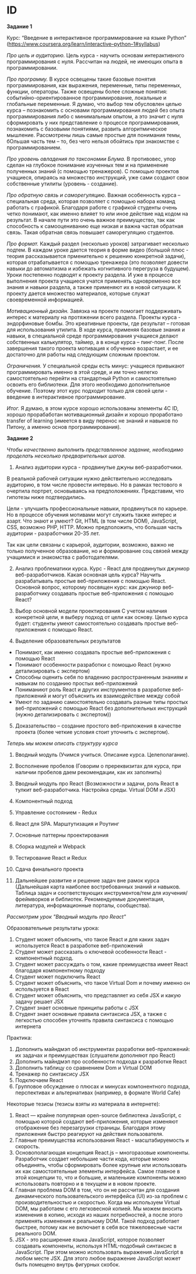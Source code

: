 # ID

**Задание 1**

Курс: “Введение в интерактивное программирование на языке Python”
(https://www.coursera.org/learn/interactive–python–1#syllabus)

*Про цель и аудиторию.* Цель курса - научить основам интерактивного программирования с нуля. Рассчитан на людей, не имеющих опыта в программировании. 

*Про программу.* В курсе освещены такие базовые понятия программирования, как выражения, переменные, типы переменных, функции, операторы. Также освещены более сложные понятия: событийно-ориентированное программирование, локальные и глобальные переменные. Я думаю, что выбор тем обусловлен целью курса – познакомить с основами программирования людей без опыта программирования либо с минимальным опытом, а это значит с нуля сформировать у них представление о процессе программирования, познакомить с базовыми понятиями, развить алгоритмическое мышление. Рассмотрены лишь самые простые для понимания темы, бОльшая часть тем  – то, без чего нельзя обойтись при знакомстве с программированием. 

*Про уровень овладения по таксономии Блума.* В противовес, упор сделан на глубокое понимание изученных тем и на применение полученных знаний (с помощью тренажеров). С помощью проектов учащиеся, опираясь на множество инструкций, уже сами создают свои собственные утилиты (уровень - создание). 

*Про обратную связь и саморегуляцию.* Важная особенность курса – специальная среда, которая позволяет с помощью набора команд работать с графикой. Благодаря работе с графикой студенты очень четко понимают, как именно влияет то или иное действие над кодом на результат. В начале пути это очень важное преимущество, так как способность к самооцениванию еще низкая и важна частая обратная связь. Такая обратная связь повышает саморегуляцию студентов.

*Про формат.* Каждый раздел (несколько уроков) затрагивает несколько подтем. В каждом уроке дается теория в форме видео (большой плюс - теория рассказывается прменительно к решению конкретной задачи), которая отрабатывается с помощью тренажера (это позволяет довести навыки до автоматизма и избежать когнитивного перегруза в будущем). Уроки постепенно подводят к проекту раздела. И уже в процессе выполнения проекта учащиеся учатся применять одновременно все знания и навыки раздела, а также применяют их в новой ситуации. К проекту дается множество материалов, которые служат своевременной информацией. 

*Мотивационный дизайн.* Завязка на проекте помогает поддерживать интерес к материалу на протяжении всего раздела. Проекты курса - эндорфиновые бомбы. Это креативные проекты, где результат  – готовая для использования утилита. В ходе курса, применяя базовые знания и навыки, в специальной среде программирования учащиеся делают собственных калькулятор, таймер, а в конце курса  – пинг-понг. После завершения такого проекта мотивация к обучению возрастает, и ее достаточно для работы над следующим сложным проектом. 

*Ограничения.* У специальной среды есть минус: учащиеся привыкают программировать именно в этой среде, и им точно нелегко самостоятельно перейти на стандартный Python и самостоятельно освоить его библиотеки. Для этого необходимо дополнительное обучение. Поэтому этот курс подходит только для своей цели - введение в интерактивное программирование.

*Итог.* Я думаю, в этом курсе хорошо использованы элементы 4C ID, хорошо прорабаботан мотивационный дизайн и хорошо проработано transfer of learning (имеется в виду перенос не знаний и навыков по Питону, а именно основ программирования).

**Задание 2**

*Чтобы качественно выполнить представленное задание, необходимо проделать несколько предварительных шагов.*

1) Анализ аудитории курса - продвинутые джуны веб-разработчики. 

В реальной рабочей ситуации нужно действительно исследовать аудиторию, в том числе провести интервью. Но в рамках тестового я очертила портрет, основываясь на предположениях. Представим, что гипотезы ниже подтвердились.

Цели - улучшить профессиональные навыки, продвинуться по карьере. Но в процессе обучения мотивами могут служить также интерес и азарт.
Что знают и умеют? Git, HTML (в том числе DOM), JavaScript, CSS, возможно PHP, HTTP.
Можно предположить, что большая часть аудитории - разработчики 20-35 лет.

Так как цели связаны с карьерой, аудитории, возможно, важно не только полученное образование, но и формирование соц связей между учащимися и знакомства с работодателями.

2) Анализ проблематики курса.
Курс - React для продвинутых джуниор веб-разработчиков.
Какая основная цель курса? Научить разрабатывать простые веб-приложения с помощью React.
Основной вопрос, которому посвящен курс: как джуниор веб-разработчику создавать простые веб-приложения с помощью React?

3) Выбор основной модели проектирования
С учетом наличия конкретной цели, я выберу подход от цели как основу.
Целью курса будет: студенты умеют самостоятельно создавать простые веб-приложения с помощью React. 

4) Выделение образовательных результатов

- Понимают, как именно создавать простые веб-приложения с помощью React
- Понимают особенности разработки с помощью React (нужно детализировать с экспертом)
- Способны оценить себя по владению распространенным знаниям и навыкам по созданию простых веб-приложений
- Пониманиют роль React и других инструментов в разработке веб-приложений и могут объяснить их взаимодействие между собой
- Умеют по заданию самостоятельно создавать разные типы простых веб-приложений с помощью React без дополнительных инструкций (нужно детализировать с экспертом))

5) Доказательство – создание простого веб-приложения в качестве проекта (более четкие условия стоит уточнить с экспертом).

*Теперь мы можем описать структуру курса*

1) Вводный модуль (Учимся учиться. Описание курса. Целеполагание).
2) Восполнение пробелов (Говорим о пререквизитах для курса, при наличии пробелов даем рекомендации, как их заполнить)

3) Вводный модуль про React (Возможности и задачи, роль React в тулкит веб-разработчика. Настройка среды. Virtual DOM и JSX)
4) Компонентный подход
5) Управление состоянием - Redux
6) React для SPA. Марштутизация и Роутинг
8) Основные паттерны проектирования
9) Сборка модулей и Webpack
10) Тестирование React и Redux
11) Сдача финального проекта

11) Дальнейшее развитие и решение задач вне рамок курса (Дальнейшая карта наиболее востребованных знаний и навыков. Таблица задач и соответствующих инструментов/тем для изучения/фреймворков и библиотек. Рекомендуемые документация, литература, информационные порталы, сообщества).

*Рассмотрим урок "Вводный модуль про React"*

Образовательные результаты урока:
1) Студент может объяснить, что такое React и для каких задач используется React в разработке веб-приложений
2) Студент может рассказать о ключевой особенности React - компонентный подход. 
3) Студент может рассуждать о том, какие преимущества имеет React благодаря компонентному подходу
3) Студент может подключить React
4) Студент может объяснить, что такое Virtual Dom и почему именно он используется в React
5) Студент может объяснить, что представляет из себя JSX и какую задачу решает JSX
6) Студент знает основные принципы работы с JSX
7) Студент знает основные правила синтаксиса JSX, а также с легкостью способен уточнять правила синтаксиса с помощью интернета

Практика:
1) Дополнить майндмэп об инструментах разработки веб-приложений: их задачах и преимуществах (слушатели дополняют про React)
2) Дополнить майндмэп про особенности подхода к разработке React
2) Дополнить таблицу со сравнением Dom и Virtual DOM
3) Тренажер по синтаксису JSX
4) Подключаем React
5) Групповое обсуждение о плюсах и минусах компонентного подхода, перспективах и альтернативах (например, в формате World Cafe)

Некоторые тезисы (тезисы взяты из материала в интернете):
1) React — крайне популярная  open-source библиотека JavaScript,  с помощью которой создают веб-приложения, которые изменяют отображение без перезагрузки страницы. Благодаря этому приложения быстро реагируют на действия пользователя.
2) Главные преимущества использования React - масштабируемость и скорость. 
3) Основополагающая концепция React.js – многоразовые компоненты. Разработчик создает небольшие части кода, которые можно объединять, чтобы сформировать более крупные или использовать их как самостоятельные элементы интерфейса. Самое главное в этой концепции то, что и большие, и маленькие компоненты можно использовать повторно и в текущем и в новом проекте.
4) Главная проблема DOM в том, что он не рассчитан для создания динамического пользовательского интерфейса (UI) из-за проблем с производительностью и скоростью. Когда мы используем Virtual DOM, мы работаем с его легковесной копией. Мы можем вносить изменения в копию, исходя из наших потребностей, а после этого применять изменения к реальному DOM. Такой подход работает быстрее, потому как не включает в себя все тяжеловесные части реального DOM.
5) JSX - это расширение языка JavaScript, которое позволяет создавать компоненты, используя HTML-подобный синтаксис в JavaScript. При этом можно использовать выражения JavaScript в любом месте JSX. Для этого любое выражение JavaScript может быть помещено внутрь фигурных скобок.
